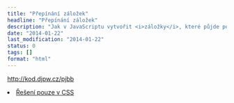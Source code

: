```yaml
---
title: "Přepínání záložek"
headline: "Přepínání záložek"
description: "Jak v JavaScriptu vytvořit <i>záložky</i>, které půjde postupně přepínat."
date: "2014-01-22"
last_modification: "2014-01-22"
status: 0
tags: []
format: "html"
---
```


http://kod.djpw.cz/pjbb

<li><a href="http://codepen.io/jakealbaugh/pen/KBsIo">Řešení pouze v CSS</a></li>
